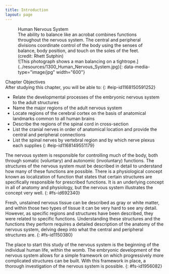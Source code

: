 ```yaml
---
title: Introduction
layout: page
---
```


<?cnx.eoc
  class="summary" title="Chapter Review"?>

<?cnx.eoc
  class="interactive-exercise" title="Interactive Link Questions"?>

<?cnx.eoc
  class="multiple-choice" title="Review Questions" ?>

<?cnx.eoc
  class="free-response" title="Critical Thinking Questions"?>

<figure id="fig-ch13_00_01" class="splash">
<div data-type="title">
Human Nervous System
</div>
<figcaption>
The ability to balance like an acrobat combines functions throughout the
nervous system. The central and peripheral divisions coordinate control
of the body using the senses of balance, body position, and touch on the
soles of the feet. (credit: Rhett Sutphin)
</figcaption>
<span markdown="1" data-type="media" id="fs-id1146438" data-alt="This photograph
shows a man balancing on a tightrope."> ![This photograph shows a man
balancing on a tightrope.](../resources/1300_Human_Nervous_System.jpg){:
data-media-type="image/jpg" width="600"} </span>
</figure>
<div data-type="note" id="eip-897" class="chapter-objectives" markdown="1">
<div data-type="title">
Chapter Objectives
</div>
After studying this chapter, you will be able to:
{: #eip-id1168150591252}

* Relate the developmental processes of the embryonic nervous system to
  the adult structures
* Name the major regions of the adult nervous system
* Locate regions of the cerebral cortex on the basis of anatomical
  landmarks common to all human brains
* Describe the regions of the spinal cord in cross-section
* List the cranial nerves in order of anatomical location and provide
  the central and peripheral connections
* List the spinal nerves by vertebral region and by which nerve plexus
  each supplies
{: #eip-id1168149551179}

</div>
The nervous system is responsible for controlling much of the body, both
through somatic (voluntary) and autonomic (involuntary) functions. The
structures of the nervous system must be described in detail to
understand how many of these functions are possible. There is a
physiological concept known as localization of function that states that
certain structures are specifically responsible for prescribed
functions. It is an underlying concept in all of anatomy and physiology,
but the nervous system illustrates the concept very well.
{: #fs-id692340}

Fresh, unstained nervous tissue can be described as gray or white
matter, and within those two types of tissue it can be very hard to see
any detail. However, as specific regions and structures have been
described, they were related to specific functions. Understanding these
structures and the functions they perform requires a detailed
description of the anatomy of the nervous system, delving deep into what
the central and peripheral structures are.
{: #fs-id1150380}

The place to start this study of the nervous system is the beginning of
the individual human life, within the womb. The embryonic development of
the nervous system allows for a simple framework on which progressively
more complicated structures can be built. With this framework in place,
a thorough investigation of the nervous system is possible.
{: #fs-id1956082}




